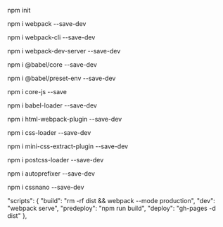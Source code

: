 npm init

npm i webpack --save-dev

npm i webpack-cli --save-dev

npm i webpack-dev-server --save-dev

npm i @babel/core --save-dev

npm i @babel/preset-env --save-dev

npm i core-js --save

npm i babel-loader --save-dev

npm i html-webpack-plugin --save-dev

npm i css-loader --save-dev

npm i mini-css-extract-plugin --save-dev

npm i postcss-loader --save-dev

npm i autoprefixer --save-dev

npm i cssnano --save-dev



"scripts": {
    "build": "rm -rf dist && webpack --mode production",
    "dev": "webpack serve",
    "predeploy": "npm run build",
    "deploy": "gh-pages -d dist"
  },
